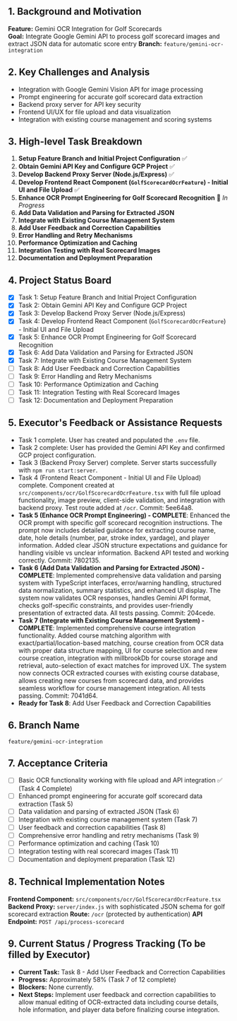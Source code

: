 ## 1. Background and Motivation

**Feature:** Gemini OCR Integration for Golf Scorecards  
**Goal:** Integrate Google Gemini API to process golf scorecard images and extract JSON data for automatic score entry
**Branch:** `feature/gemini-ocr-integration`

## 2. Key Challenges and Analysis

- Integration with Google Gemini Vision API for image processing
- Prompt engineering for accurate golf scorecard data extraction
- Backend proxy server for API key security
- Frontend UI/UX for file upload and data visualization
- Integration with existing course management and scoring systems

## 3. High-level Task Breakdown

1. **Setup Feature Branch and Initial Project Configuration** ✅
2. **Obtain Gemini API Key and Configure GCP Project** ✅  
3. **Develop Backend Proxy Server (Node.js/Express)** ✅
4. **Develop Frontend React Component (`GolfScorecardOcrFeature`) - Initial UI and File Upload** ✅
5. **Enhance OCR Prompt Engineering for Golf Scorecard Recognition** 🔄 *In Progress*
6. **Add Data Validation and Parsing for Extracted JSON**
7. **Integrate with Existing Course Management System**
8. **Add User Feedback and Correction Capabilities**  
9. **Error Handling and Retry Mechanisms**
10. **Performance Optimization and Caching**
11. **Integration Testing with Real Scorecard Images**
12. **Documentation and Deployment Preparation**

## 4. Project Status Board

*   [x] Task 1: Setup Feature Branch and Initial Project Configuration
*   [x] Task 2: Obtain Gemini API Key and Configure GCP Project
*   [x] Task 3: Develop Backend Proxy Server (Node.js/Express)
*   [x] Task 4: Develop Frontend React Component (`GolfScorecardOcrFeature`) - Initial UI and File Upload
*   [x] Task 5: Enhance OCR Prompt Engineering for Golf Scorecard Recognition
*   [x] Task 6: Add Data Validation and Parsing for Extracted JSON
*   [x] Task 7: Integrate with Existing Course Management System
*   [ ] Task 8: Add User Feedback and Correction Capabilities
*   [ ] Task 9: Error Handling and Retry Mechanisms
*   [ ] Task 10: Performance Optimization and Caching
*   [ ] Task 11: Integration Testing with Real Scorecard Images
*   [ ] Task 12: Documentation and Deployment Preparation

## 5. Executor's Feedback or Assistance Requests

*   Task 1 complete. User has created and populated the `.env` file.
*   Task 2 complete: User has provided the Gemini API Key and confirmed GCP project configuration.
*   Task 3 (Backend Proxy Server) complete. Server starts successfully with `npm run start:server`.
*   Task 4 (Frontend React Component - Initial UI and File Upload) complete. Component created at `src/components/ocr/GolfScorecardOcrFeature.tsx` with full file upload functionality, image preview, client-side validation, and integration with backend proxy. Test route added at `/ocr`. Commit: 5ee64a8.
*   **Task 5 (Enhance OCR Prompt Engineering) - COMPLETE**: Enhanced the OCR prompt with specific golf scorecard recognition instructions. The prompt now includes detailed guidance for extracting course name, date, hole details (number, par, stroke index, yardage), and player information. Added clear JSON structure expectations and guidance for handling visible vs unclear information. Backend API tested and working correctly. Commit: 7802135.
*   **Task 6 (Add Data Validation and Parsing for Extracted JSON) - COMPLETE**: Implemented comprehensive data validation and parsing system with TypeScript interfaces, error/warning handling, structured data normalization, summary statistics, and enhanced UI display. The system now validates OCR responses, handles Gemini API format, checks golf-specific constraints, and provides user-friendly presentation of extracted data. All tests passing. Commit: 204cede.
*   **Task 7 (Integrate with Existing Course Management System) - COMPLETE**: Implemented comprehensive course integration functionality. Added course matching algorithm with exact/partial/location-based matching, course creation from OCR data with proper data structure mapping, UI for course selection and new course creation, integration with millbrookDb for course storage and retrieval, auto-selection of exact matches for improved UX. The system now connects OCR extracted courses with existing course database, allows creating new courses from scorecard data, and provides seamless workflow for course management integration. All tests passing. Commit: 7041d64.
*   **Ready for Task 8**: Add User Feedback and Correction Capabilities

## 6. Branch Name

`feature/gemini-ocr-integration`

## 7. Acceptance Criteria

- [ ] Basic OCR functionality working with file upload and API integration ✅ (Task 4 Complete)
- [ ] Enhanced prompt engineering for accurate golf scorecard data extraction (Task 5)
- [ ] Data validation and parsing of extracted JSON (Task 6)
- [ ] Integration with existing course management system (Task 7)
- [ ] User feedback and correction capabilities (Task 8)
- [ ] Comprehensive error handling and retry mechanisms (Task 9)
- [ ] Performance optimization and caching (Task 10)
- [ ] Integration testing with real scorecard images (Task 11)
- [ ] Documentation and deployment preparation (Task 12)

## 8. Technical Implementation Notes

**Frontend Component:** `src/components/ocr/GolfScorecardOcrFeature.tsx`
**Backend Proxy:** `server/index.js` with sophisticated JSON schema for golf scorecard extraction
**Route:** `/ocr` (protected by authentication)
**API Endpoint:** `POST /api/process-scorecard`

## 9. Current Status / Progress Tracking (To be filled by Executor)

*   **Current Task:** Task 8 - Add User Feedback and Correction Capabilities
*   **Progress:** Approximately 58% (Task 7 of 12 complete)
*   **Blockers:** None currently.
*   **Next Steps:** Implement user feedback and correction capabilities to allow manual editing of OCR-extracted data including course details, hole information, and player data before finalizing course integration. 